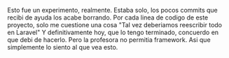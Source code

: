Esto fue un experimento, realmente. 
Estaba solo, los pocos commits que recibi de ayuda los acabe borrando.
Por cada linea de codigo de este proyecto, solo me cuestione una cosa
"Tal vez deberiamos reescribir todo en Laravel"
Y definitivamente hoy, que lo tengo terminado, concuerdo en que debi de hacerlo.
Pero la profesora no permitia framework.
Asi que simplemente lo siento al que vea esto.
